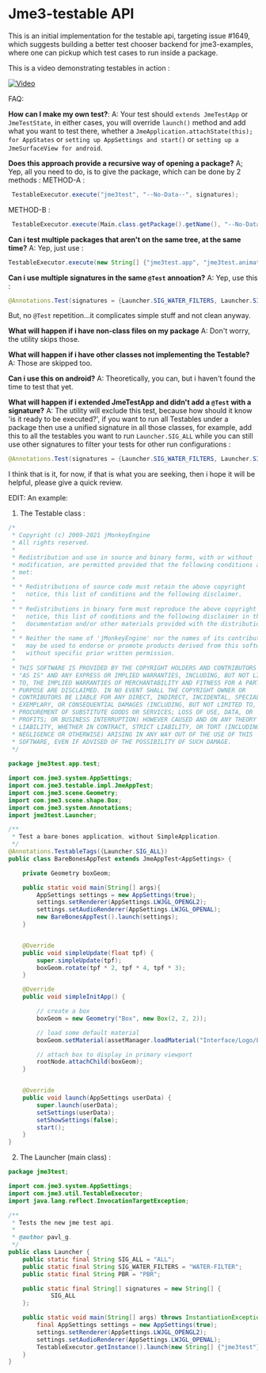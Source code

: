 # Jme3-testable API

This is an initial  implementation for the testable api, targeting issue #1649, which suggests building a better test chooser backend for jme3-examples, where one can pickup which test cases to run inside a package.

This is a video demonstrating testables in action : 

[![Video](https://user-images.githubusercontent.com/60224159/170361202-c6c75a54-4197-446a-a653-fbe2fb2b7e7d.jpg)](https://www.youtube.com/watch?v=u9biai9Yg38)

FAQ: 

**How can I make my own test?**: 
A: Your test should `extends JmeTestApp` or `JmeTestState`, in either cases, you will override `launch()` method and add what you want to test there, whether a `JmeApplication.attachState(this); for AppStates` or `setting up AppSettings and start()` or `setting up a JmeSurfaceView for android`. 

**Does this approach provide a recursive way of opening a package?**
A; Yep, all you need to do, is to give the package, which can be done by 2 methods : 
METHOD-A : 
```java
 TestableExecutor.execute("jme3test", "--No-Data--", signatures);
```
METHOD-B : 
```java
 TestableExecutor.execute(Main.class.getPackage().getName(), "--No-Data--", signatures);
```
**Can i test multiple packages that aren't on the same tree, at the same time?**
A: Yep, just use : 
```java
TestableExecutor.execute(new String[] {"jme3test.app", "jme3test.animation"}, "--No-Data--", signatures);
```
**Can i use multiple signatures in the same `@Test` annoation?**
A: Yep, use this : 
```java
@Annotations.Test(signatures = {Launcher.SIG_WATER_FILTERS, Launcher.SIG_ALL})
```
But, no `@Test` repetition...it complicates simple stuff and not clean anyway.

**What will happen if i have non-class files on my package**
A: Don't worry, the utility skips those.

**What will happen if i have other classes not implementing the Testable?** 
A: Those are skipped too.
 
**Can i use this on android?**
A: Theoretically, you can, but i haven't found the time to test that yet.

**What will happen if i extended JmeTestApp and didn't add a `@Test` with a signature?**
A: The utility will exclude this test, because how should it know 'is it ready to be executed?', if you want to run all Testables under a package then use a unified signature in all those classes, for example, add this to all the testables you want to run `Launcher.SIG_ALL` while you can still use other signatures to filter your tests for other run configurations : 
```java
@Annotations.Test(signatures = {Launcher.SIG_WATER_FILTERS, Launcher.SIG_ALL})
``` 
 
I think that is it, for now, if that is what you are seeking, then i hope it will be helpful, please give a quick review.

EDIT: 
An example: 
1) The Testable class : 
```java
/*
 * Copyright (c) 2009-2021 jMonkeyEngine
 * All rights reserved.
 *
 * Redistribution and use in source and binary forms, with or without
 * modification, are permitted provided that the following conditions are
 * met:
 *
 * * Redistributions of source code must retain the above copyright
 *   notice, this list of conditions and the following disclaimer.
 *
 * * Redistributions in binary form must reproduce the above copyright
 *   notice, this list of conditions and the following disclaimer in the
 *   documentation and/or other materials provided with the distribution.
 *
 * * Neither the name of 'jMonkeyEngine' nor the names of its contributors
 *   may be used to endorse or promote products derived from this software
 *   without specific prior written permission.
 *
 * THIS SOFTWARE IS PROVIDED BY THE COPYRIGHT HOLDERS AND CONTRIBUTORS
 * "AS IS" AND ANY EXPRESS OR IMPLIED WARRANTIES, INCLUDING, BUT NOT LIMITED
 * TO, THE IMPLIED WARRANTIES OF MERCHANTABILITY AND FITNESS FOR A PARTICULAR
 * PURPOSE ARE DISCLAIMED. IN NO EVENT SHALL THE COPYRIGHT OWNER OR
 * CONTRIBUTORS BE LIABLE FOR ANY DIRECT, INDIRECT, INCIDENTAL, SPECIAL,
 * EXEMPLARY, OR CONSEQUENTIAL DAMAGES (INCLUDING, BUT NOT LIMITED TO,
 * PROCUREMENT OF SUBSTITUTE GOODS OR SERVICES; LOSS OF USE, DATA, OR
 * PROFITS; OR BUSINESS INTERRUPTION) HOWEVER CAUSED AND ON ANY THEORY OF
 * LIABILITY, WHETHER IN CONTRACT, STRICT LIABILITY, OR TORT (INCLUDING
 * NEGLIGENCE OR OTHERWISE) ARISING IN ANY WAY OUT OF THE USE OF THIS
 * SOFTWARE, EVEN IF ADVISED OF THE POSSIBILITY OF SUCH DAMAGE.
 */
 
package jme3test.app.test;

import com.jme3.system.AppSettings;
import com.jme3.testable.impl.JmeAppTest;
import com.jme3.scene.Geometry;
import com.jme3.scene.shape.Box;
import com.jme3.system.Annotations;
import jme3test.Launcher;

/**
 * Test a bare-bones application, without SimpleApplication.
 */
@Annotations.TestableTags({Launcher.SIG_ALL})
public class BareBonesAppTest extends JmeAppTest<AppSettings> {

    private Geometry boxGeom;

    public static void main(String[] args){
        AppSettings settings = new AppSettings(true);
        settings.setRenderer(AppSettings.LWJGL_OPENGL2);
        settings.setAudioRenderer(AppSettings.LWJGL_OPENAL);
        new BareBonesAppTest().launch(settings);
    }


    @Override
    public void simpleUpdate(float tpf) {
        super.simpleUpdate(tpf);
        boxGeom.rotate(tpf * 2, tpf * 4, tpf * 3);
    }

    @Override
    public void simpleInitApp() {

        // create a box
        boxGeom = new Geometry("Box", new Box(2, 2, 2));

        // load some default material
        boxGeom.setMaterial(assetManager.loadMaterial("Interface/Logo/Logo.j3m"));

        // attach box to display in primary viewport
        rootNode.attachChild(boxGeom);
    }


    @Override
    public void launch(AppSettings userData) {
        super.launch(userData);
        setSettings(userData);
        setShowSettings(false);
        start();
    }
}
```
2) The Launcher (main class) : 
```java
package jme3test;

import com.jme3.system.AppSettings;
import com.jme3.util.TestableExecutor;
import java.lang.reflect.InvocationTargetException;

/**
 * Tests the new jme test api.
 *
 * @author pavl_g.
 */
public class Launcher {
    public static final String SIG_ALL = "ALL";
    public static final String SIG_WATER_FILTERS = "WATER-FILTER";
    public static final String PBR = "PBR";

    public static final String[] signatures = new String[] {
            SIG_ALL
    };

    public static void main(String[] args) throws InstantiationException, IllegalAccessException, ClassNotFoundException, NoSuchMethodException, InvocationTargetException {
        final AppSettings settings = new AppSettings(true);
        settings.setRenderer(AppSettings.LWJGL_OPENGL2);
        settings.setAudioRenderer(AppSettings.LWJGL_OPENAL);
        TestableExecutor.getInstance().launch(new String[] {"jme3test"}, settings, signatures);
    }
}
```
